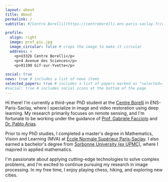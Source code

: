 ```yaml
---
layout: about
title: About
permalink: /
subtitle: #[Centre Borelli](https://centreborelli.ens-paris-saclay.fr/en), ENS-Paris-Saclay

profile:
  align: right
  image: prof_pic.jpg
  image_circular: false # crops the image to make it circular
  address: >
    <p>U332b Centre Borelli</p>
    <p>4 Avenue des Sciences</p>
    <p>91190 Gif-sur-Yvette</p>

social: true
news: true # includes a list of news items
selected_papers: true # includes a list of papers marked as "selected={true}"
#social: true # includes social icons at the bottom of the page
---
```


Hi there! I'm currently a third-year PhD student at the <a href="https://centreborelli.ens-paris-saclay.fr/en/image-processing">Centre Borelli</a> in ENS-Paris-Saclay, where I specialize in image and video restoration using deep learning. My research primarily focuses on remote sensing, and I'm fortunate to be working under the guidance of <a href="http://dev.ipol.im/~facciolo/">Prof. Gabriele Facciolo</a> and <a href="http://dev.ipol.im/~pariasm/">Dr. Pablo Arias</a>.

Prior to my PhD studies, I completed a master's degree in Mathematics, Vision and Learning (MVA) at <a href="https://ens-paris-saclay.fr/">École Normale Supérieur Paris-Saclay</a>. I also earned a bachelor's degree from <a href="https://www.sorbonne-universite.fr/en">Sorbonne University (ex UPMC)</a>, where I majored in applied mathematics.

I'm passionate about applying cutting-edge technologies to solve complex problems, and I'm excited to continue pursuing my research in image processing. In my free time, I enjoy playing chess, hiking, and exploring new cities.
